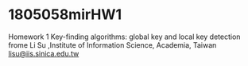 # 1805058mirHW1
Homework 1 Key-finding algorithms: global key and local key detection 
frome Li Su ,Institute of Information Science, Academia, Taiwan 
lisu@iis.sinica.edu.tw
